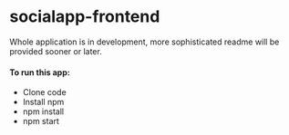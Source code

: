 # socialapp-frontend

Whole application is in development, more sophisticated readme will be provided sooner or later.

#### To run this app:
* Clone code
* Install npm
* npm install
* npm start
